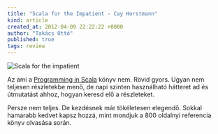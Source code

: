 ```yaml
---
title: "Scala for the Impatient - Cay Horstmann"
kind: article
created_at: 2012-04-09 22:22:22 +0000
author: "Takács Ottó"
published: true
tags: review
---
```

![Scala for the impatient](http://moly.hu/system/covers/normal/covers_173949.jpg?1332140734)

Az ami a [Programming in Scala](http://moly.hu/konyvek/martin-odersky-lex-spoon-bill-venners-programming-in-scala) könyv nem. Rövid gyors. Ugyan nem teljesen részletekbe menő, de napi szinten használható hátteret ad és útmutatást ahhoz, hogyan keresd elő a részleteket.


Persze nem teljes. De kezdésnek már tökéletesen elegendő. Sokkal hamarabb kedvet kapsz hozzá, mint mondjuk a 800 oldalnyi referencia könyv olvasása során.

<div class='old-comments'></div>